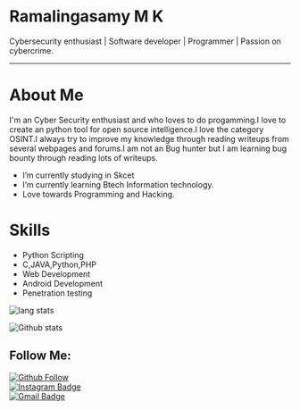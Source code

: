 # Ramalingasamy M K
Cybersecurity enthusiast | Software developer | Programmer | Passion on cybercrime.

<hr>

# About Me

I'm an Cyber Security enthusiast and who loves to do progamming.I love to create an python tool for open source intelligence.I love the category OSINT.I always try to improve my knowledge through reading writeups from several webpages and forums.I am not an Bug hunter but I am learning bug bounty through reading lots of writeups.

- I’m currently studying in Skcet
- I’m currently learning Btech Information technology.
- Love towards Programming and Hacking.

# Skills
- Python Scripting
- C,JAVA,Python,PHP
- Web Development
- Android Development
- Penetration testing

![lang stats](https://github-readme-stats.vercel.app/api/top-langs/?username=Ramalingasamy012&layout=compact&theme=tokyonigh)

![Github stats](https://github-readme-stats.vercel.app/api?username=Ramalingasamy012&theme=merko&show_icons=true)

## Follow Me:

[![Github Follow](https://img.shields.io/github/followers/Ramalingasamy012?style=social)](https://github.com/Ramalingasamy012/) <br>
[![Instagram Badge](https://img.shields.io/badge/-Instagram-C13584?style=plastic&labelColor=C13584&logo=instagram&logoColor=white&link=https://www.instagram.com/_ram404/)](https://www.instagram.com/_ram404/) <br>
[![Gmail Badge](https://img.shields.io/badge/-Gmail-000000?style=plastic&labelColor=000000&logo=gmail&logoColor=D44638&link=mailto:mkraviram476@gmail.com)](mailto:mkraviram476@gmail.com)
